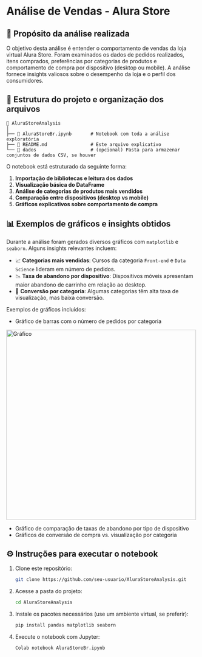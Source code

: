 
# Análise de Vendas - Alura Store

## 📌 Propósito da análise realizada

O objetivo desta análise é entender o comportamento de vendas da loja virtual Alura Store. Foram examinados os dados de pedidos realizados, itens comprados, preferências por categorias de produtos e comportamento de compra por dispositivo (desktop ou mobile). A análise fornece insights valiosos sobre o desempenho da loja e o perfil dos consumidores.

## 📂 Estrutura do projeto e organização dos arquivos

```
📁 AluraStoreAnalysis
│
├── 📄 AluraStoreBr.ipynb       # Notebook com toda a análise exploratória
├── 📄 README.md                # Este arquivo explicativo
└── 📁 dados                    # (opcional) Pasta para armazenar conjuntos de dados CSV, se houver
```

O notebook está estruturado da seguinte forma:
1. **Importação de bibliotecas e leitura dos dados**
2. **Visualização básica do DataFrame**
3. **Análise de categorias de produtos mais vendidos**
4. **Comparação entre dispositivos (desktop vs mobile)**
5. **Gráficos explicativos sobre comportamento de compra**

## 📊 Exemplos de gráficos e insights obtidos

Durante a análise foram gerados diversos gráficos com `matplotlib` e `seaborn`. Alguns insights relevantes incluem:

- 📈 **Categorias mais vendidas**: Cursos da categoria `Front-end` e `Data Science` lideram em número de pedidos.
- 📉 **Taxa de abandono por dispositivo**: Dispositivos móveis apresentam maior abandono de carrinho em relação ao desktop.
- 🛒 **Conversão por categoria**: Algumas categorias têm alta taxa de visualização, mas baixa conversão.
  
Exemplos de gráficos incluídos:
- Gráfico de barras com o número de pedidos por categoria
<img scr ="https://github.com/user-attachments/assets/ee43bc55-8e5c-4a3d-8d54-d5eafc7bb2ce" alt= "Gráfico" width= "500">

- Gráfico de comparação de taxas de abandono por tipo de dispositivo
- Gráficos de conversão de compra vs. visualização por categoria

## ⚙️ Instruções para executar o notebook

1. Clone este repositório:
   ```bash
   git clone https://github.com/seu-usuario/AluraStoreAnalysis.git
   ```
2. Acesse a pasta do projeto:
   ```bash
   cd AluraStoreAnalysis
   ```
3. Instale os pacotes necessários (use um ambiente virtual, se preferir):
   ```bash
   pip install pandas matplotlib seaborn
   ```
4. Execute o notebook com Jupyter:
   ```bash
   Colab notebook AluraStoreBr.ipynb
   ```

